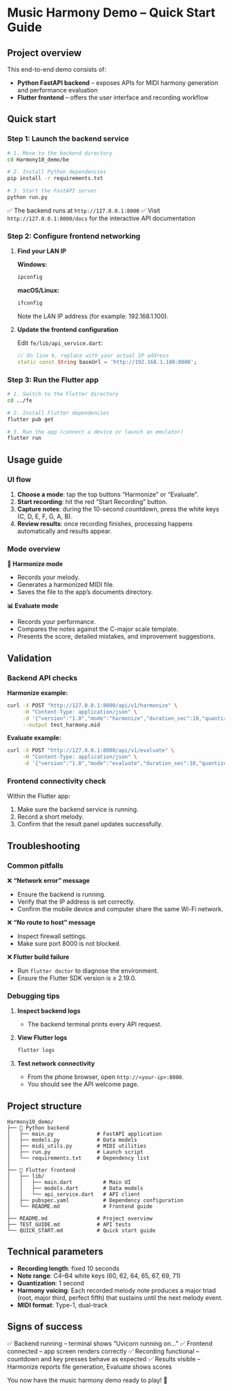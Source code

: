 # Music Harmony Demo – Quick Start Guide

## Project overview

This end-to-end demo consists of:
- **Python FastAPI backend** – exposes APIs for MIDI harmony generation and performance evaluation
- **Flutter frontend** – offers the user interface and recording workflow

## Quick start

### Step 1: Launch the backend service

```bash
# 1. Move to the backend directory
cd Harmony10_demo/be

# 2. Install Python dependencies
pip install -r requirements.txt

# 3. Start the FastAPI server
python run.py
```

✅ The backend runs at `http://127.0.0.1:8000`
✅ Visit `http://127.0.0.1:8000/docs` for the interactive API documentation

### Step 2: Configure frontend networking

1. **Find your LAN IP**

   **Windows:**
   ```cmd
   ipconfig
   ```
   
   **macOS/Linux:**
   ```bash
   ifconfig
   ```
   
   Note the LAN IP address (for example: 192.168.1.100).

2. **Update the frontend configuration**

   Edit `fe/lib/api_service.dart`:
   ```dart
   // On line 6, replace with your actual IP address
   static const String baseUrl = 'http://192.168.1.100:8000';
   ```

### Step 3: Run the Flutter app

```bash
# 1. Switch to the Flutter directory
cd ../fe

# 2. Install Flutter dependencies
flutter pub get

# 3. Run the app (connect a device or launch an emulator)
flutter run
```

## Usage guide

### UI flow

1. **Choose a mode**: tap the top buttons “Harmonize” or “Evaluate”.
2. **Start recording**: hit the red “Start Recording” button.
3. **Capture notes**: during the 10-second countdown, press the white keys (C, D, E, F, G, A, B).
4. **Review results**: once recording finishes, processing happens automatically and results appear.

### Mode overview

**🎵 Harmonize mode**
- Records your melody.
- Generates a harmonized MIDI file.
- Saves the file to the app’s documents directory.

**📊 Evaluate mode**
- Records your performance.
- Compares the notes against the C-major scale template.
- Presents the score, detailed mistakes, and improvement suggestions.

## Validation

### Backend API checks

**Harmonize example:**
```bash
curl -X POST "http://127.0.0.1:8000/api/v1/harmonize" \
     -H "Content-Type: application/json" \
     -d '{"version":"1.0","mode":"harmonize","duration_sec":10,"quantize":"1s","octave_base":"C4","key":"C major","return_mode":"bytes","events":[{"t_sec":0,"note":60},{"t_sec":3,"note":64},{"t_sec":7,"note":67}]}' \
     --output test_harmony.mid
```

**Evaluate example:**
```bash
curl -X POST "http://127.0.0.1:8000/api/v1/evaluate" \
     -H "Content-Type: application/json" \
     -d '{"version":"1.0","mode":"evaluate","duration_sec":10,"quantize":"1s","octave_base":"C4","key":"C major","reference_id":"exercise_c_major_01","events":[{"t_sec":0,"note":60},{"t_sec":1,"note":62},{"t_sec":2,"note":64}]}'
```

### Frontend connectivity check

Within the Flutter app:
1. Make sure the backend service is running.
2. Record a short melody.
3. Confirm that the result panel updates successfully.

## Troubleshooting

### Common pitfalls

❌ **“Network error” message**
- Ensure the backend is running.
- Verify that the IP address is set correctly.
- Confirm the mobile device and computer share the same Wi-Fi network.

❌ **“No route to host” message**
- Inspect firewall settings.
- Make sure port 8000 is not blocked.

❌ **Flutter build failure**
- Run `flutter doctor` to diagnose the environment.
- Ensure the Flutter SDK version is ≥ 2.19.0.

### Debugging tips

1. **Inspect backend logs**
   - The backend terminal prints every API request.

2. **View Flutter logs**
   ```bash
   flutter logs
   ```

3. **Test network connectivity**
   - From the phone browser, open `http://<your-ip>:8000`.
   - You should see the API welcome page.

## Project structure

```
Harmony10_demo/
├── 🐍 Python backend
│   ├── main.py              # FastAPI application
│   ├── models.py            # Data models
│   ├── midi_utils.py        # MIDI utilities
│   ├── run.py               # Launch script
│   └── requirements.txt     # Dependency list
│
├── 📱 Flutter frontend
│   ├── lib/
│   │   ├── main.dart          # Main UI
│   │   ├── models.dart        # Data models
│   │   └── api_service.dart   # API client
│   ├── pubspec.yaml           # Dependency configuration
│   └── README.md              # Frontend guide
│
├── README.md                # Project overview
├── TEST_GUIDE.md            # API tests
└── QUICK_START.md           # Quick start guide
```

## Technical parameters

- **Recording length**: fixed 10 seconds
- **Note range**: C4–B4 white keys (60, 62, 64, 65, 67, 69, 71)
- **Quantization**: 1 second
- **Harmony voicing**: Each recorded melody note produces a major triad (root, major third, perfect fifth) that sustains until the next melody event.
- **MIDI format**: Type-1, dual-track

## Signs of success

✅ Backend running – terminal shows “Uvicorn running on…"
✅ Frontend connected – app screen renders correctly
✅ Recording functional – countdown and key presses behave as expected
✅ Results visible – Harmonize reports file generation, Evaluate shows scores

You now have the music harmony demo ready to play! 🎵
